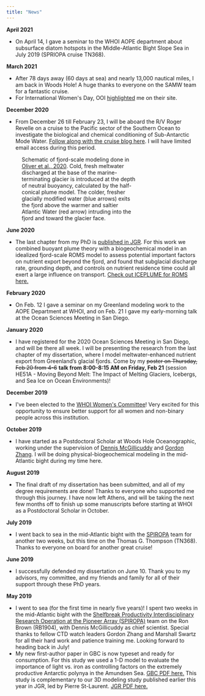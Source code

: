 ```yaml
---
title: "News"
---
```

**April 2021**
- On April 14, I gave a seminar to the WHOI AOPE department about subsurface diatom hotspots in the Middle-Atlantic Bight Slope Sea in July 2019 (SPRIOPA cruise TN368).

**March 2021**
- After 78 days away (60 days at sea) and nearly 13,000 nautical miles, I am back in Woods Hole! A huge thanks to everyone on the SAMW team for a fantastic cruise.
- For International Women's Day, OOI [highlighted](https://oceanobservatories.org/2021/02/hilde-oliver-carrying-on-the-tradition-of-smart-educated-women/) me on their site. 

**December 2020**
- From December 26 till February 23, I will be aboard the R/V Roger Revelle on a cruise to the Pacific sector of the Southern Ocean to investigate the biological and chemical conditioning of Sub-Antarctic Mode Water. [Follow along with the cruise blog here](https://blog.bigelow.org/tag/samw21/). I will have limited email access during this period.

<figure style="width: 300px" class="align-right">
  <img src="http://hildeoliver.github.io/assets/fjord.png" alt="">
  <figcaption>Schematic of fjord-scale modeling done in <a href="https://doi.org/10.1029/2020JC016185">Oliver et al., 2020</a>. Cold, fresh meltwater discharged at the base of the marine-terminating glacier is introduced at the depth of neutral buoyancy, calculated by the half-conical plume model. The colder, fresher glacially modified water (blue arrows) exits the fjord above the warmer and saltier Atlantic Water (red arrow) intruding into the fjord and toward the glacier face.</figcaption>
</figure> 

**June 2020**
- The last chapter from my PhD is [published in JGR](https://doi.org/10.1029/2020JC016185). For this work we combined buoyant plume theory with a biogeochemical model in an idealized fjord-scale ROMS model to assess potential important factors on nutrient export beyond the fjord, and found that subglacial discharge rate, grounding depth, and controls on nutrient residence time could all exert a large influence on transport. [Check out ICEPLUME for ROMS here.](https://github.com/ChuningWang/roms-iceplume)

**February 2020**
- On Feb. 12 I gave a seminar on my Greenland modeling work to the AOPE Department at WHOI, and on Feb. 21 I gave my early-morning talk at the Ocean Sciences Meeting in San Diego.

**January 2020**
- I have registered for the 2020 Ocean Sciences Meeting in San Diego, and will be there all week. I will be presenting the research from the last chapter of my dissertation, where I model meltwater-enhanced nutrient export from Greenland’s glacial fjords. Come by my ~~poster on Thursday, Feb 20 from 4-6~~ **talk from 8:00-8:15 AM on Friday, Feb 21** (session HE51A - Moving Beyond Melt: The Impact of Melting Glaciers, Icebergs, and Sea Ice on Ocean Environments)! 

**December 2019**
- I've been elected to the [WHOI Women's Committee](https://web.whoi.edu/womens-comm/)! Very excited for this opportunity to ensure better support for all women and non-binary people across this institution.

**October 2019**
- I have started as a Postdoctoral Scholar at Woods Hole Oceanographic, working under the supervision of [Dennis McGillicuddy](https://www2.whoi.edu/staff/dmcgillicuddy/) and [Gordon Zhang](https://www2.whoi.edu/staff/wzhang/). I will be doing physical-biogeochemical modeling in the mid-Atlantic bight during my time here.

**August 2019**
- The final draft of my dissertation has been submitted, and all of my degree requirements are done! Thanks to everyone who supported me through this journey. I have now left Athens, and will be taking the next few months off to finish up some manuscripts before starting at WHOI as a Postdoctoral Scholar in October.

**July 2019**
- I went back to sea in the mid-Atlantic bight with the [SPIROPA](http://science.whoi.edu/users/olga/SPIROPA/SPIROPA.html) team for another two weeks, but this time on the Thomas G. Thompson (TN368). Thanks to everyone on board for another great cruise!

**June 2019**
- I successfully defended my dissertation on June 10. Thank you to my advisors, my committee, and my friends and family for all of their support through these PhD years.

**May 2019**
- I went to sea (for the first time in nearly five years)! I spent two weeks in the mid-Atlantic bight with the [Shelfbreak Productivity Interdisciplinary Research Operation at the Pioneer Array (SPIROPA)](http://science.whoi.edu/users/olga/SPIROPA/SPIROPA.html) team on the Ron Brown (RB1904), with Dennis McGillicuddy as chief scientist. Special thanks to fellow CTD watch leaders Gordon Zhang and Marshall Swartz for all their hard work and patience training me. Looking forward to heading back in July!
- My new first-author paper in GBC is now typeset and ready for consumption. For this study we used a 1-D model to evaluate the importance of light vs. iron as controlling factors on the extremely productive Antarctic polynya in the Amundsen Sea. [GBC PDF here.](https://hildeoliver.github.io/papers/Oliver_et_al-2019-Global_Biogeochemical_Cycles.pdf) This study is complementary to our 3D modeling study published earlier this year in JGR, led by Pierre St-Laurent. [JGR PDF here.](https://hildeoliver.github.io/papers/St-Laurent_et_al-2019-Journal_of_Geophysical_Research__Oceans.pdf)
